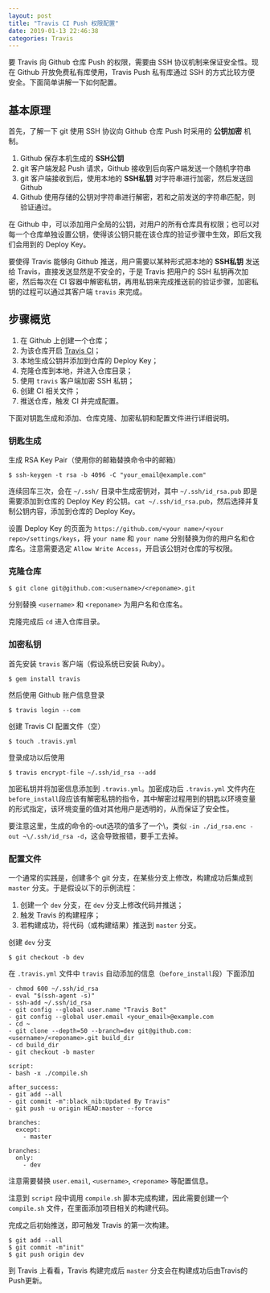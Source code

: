 ```yaml
---
layout: post
title: "Travis CI Push 权限配置"
date: 2019-01-13 22:46:38
categories: Travis
---
```

要 Travis 向 Github 仓库 Push 的权限，需要由 SSH 协议机制来保证安全性。现在 Github 开放免费私有库使用，Travis Push 私有库通过 SSH 的方式比较方便安全。下面简单讲解一下如何配置。

<!-- more -->

## 基本原理

首先，了解一下 git 使用 SSH 协议向 Github 仓库 Push 时采用的 **公钥加密** 机制。

1. Github 保存本机生成的 **SSH公钥**
2. git 客户端发起 Push 请求，Github 接收到后向客户端发送一个随机字符串
3. git 客户端接收到后，使用本地的 **SSH私钥** 对字符串进行加密，然后发送回 Github
4. Github 使用存储的公钥对字符串进行解密，若和之前发送的字符串匹配，则验证通过。

在 Github 中，可以添加用户全局的公钥，对用户的所有仓库具有权限；也可以对每一个仓库单独设置公钥，使得该公钥只能在该仓库的验证步骤中生效，即后文我们会用到的 Deploy Key。

要使得 Travis 能够向 Github 推送，用户需要以某种形式把本地的 **SSH私钥** 发送给 Travis，直接发送显然是不安全的，于是 Travis 把用户的 SSH 私钥再次加密，然后每次在 CI 容器中解密私钥，再用私钥来完成推送前的验证步骤，加密私钥的过程可以通过其客户端 `travis` 来完成。

## 步骤概览

1. 在 Github 上创建一个仓库；
2. 为该仓库开启 [Travis CI](https://travis-ci.com/)；
3. 本地生成公钥并添加到仓库的 Deploy Key；
4. 克隆仓库到本地，并进入仓库目录；
5. 使用 `travis` 客户端加密 SSH 私钥；
6. 创建 CI 相关文件；
7. 推送仓库，触发 CI 并完成配置。

下面对钥匙生成和添加、仓库克隆、加密私钥和配置文件进行详细说明。

### 钥匙生成

生成 RSA Key Pair（使用你的邮箱替换命令中的邮箱）

```
$ ssh-keygen -t rsa -b 4096 -C "your_email@example.com"

```

连续回车三次，会在 `~/.ssh/` 目录中生成密钥对，其中 `~/.ssh/id_rsa.pub` 即是需要添加到仓库的 Deploy Key 的公钥。`cat ~/.ssh/id_rsa.pub`，然后选择并复制公钥内容，添加到仓库的 Deploy Key。

设置 Deploy Key 的页面为 `https://github.com/<your name>/<your repo>/settings/keys`，将 `your name` 和 `your name` 分别替换为你的用户名和仓库名。注意需要选定 `Allow Write Access`，开启该公钥对仓库的写权限。

### 克隆仓库

```
$ git clone git@github.com:<username>/<reponame>.git

```

分别替换 `<username>` 和 `<reponame>` 为用户名和仓库名。

克隆完成后 `cd` 进入仓库目录。

### 加密私钥

首先安装 `travis` 客户端（假设系统已安装 Ruby）。

```
$ gem install travis

```

然后使用 Github 账户信息登录

```
$ travis login --com

```

创建 Travis CI 配置文件（空）

```
$ touch .travis.yml

```

登录成功以后使用

```
$ travis encrypt-file ~/.ssh/id_rsa --add

```

加密私钥并将加密信息添加到 `.travis.yml`。加密成功后 `.travis.yml` 文件内在`before_install`段应该有解密私钥的指令，其中解密过程用到的钥匙以环境变量的形式指定，该环境变量的值对其他用户是透明的，从而保证了安全性。

要注意这里，生成的命令的-out选项的值多了一个\，类似 `-in ./id_rsa.enc -out ~\/.ssh/id_rsa -d`，这会导致报错，要手工去掉。


### 配置文件

一个通常的实践是，创建多个 git 分支，在某些分支上修改，构建成功后集成到 `master` 分支。于是假设以下的示例流程：

1. 创建一个 `dev` 分支，在 `dev` 分支上修改代码并推送；
2. 触发 Travis 的构建程序；
3. 若构建成功，将代码（或构建结果）推送到 `master` 分支。

创建 `dev` 分支

```
$ git checkout -b dev

```

在 `.travis.yml` 文件中 `travis` 自动添加的信息（`before_install`段）下面添加

```
- chmod 600 ~/.ssh/id_rsa
- eval "$(ssh-agent -s)"
- ssh-add ~/.ssh/id_rsa
- git config --global user.name "Travis Bot"
- git config --global user.email <your_email>@example.com
- cd ~
- git clone --depth=50 --branch=dev git@github.com:<username>/<reponame>.git build_dir
- cd build_dir
- git checkout -b master

script:
- bash -x ./compile.sh

after_success:
- git add --all
- git commit -m":black_nib:Updated By Travis"
- git push -u origin HEAD:master --force

branches:
  except:
    - master

branches:
  only:
    - dev

```

注意需要替换 `user.email`, `<username>`, `<reponame>` 等配置信息。

注意到 `script` 段中调用 `compile.sh` 脚本完成构建，因此需要创建一个 `compile.sh` 文件，在里面添加项目相关的构建代码。

完成之后初始推送，即可触发 Travis 的第一次构建。

```
$ git add --all
$ git commit -m"init"
$ git push origin dev

```

到 Travis 上看看，Travis 构建完成后 `master` 分支会在构建成功后由Travis的Push更新。